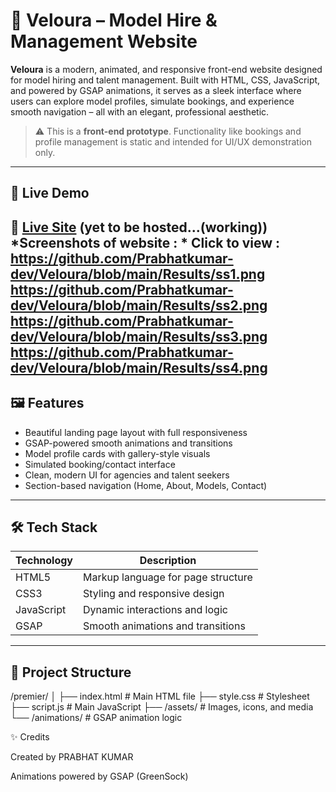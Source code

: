 # 🌟 Veloura – Model Hire & Management Website

**Veloura** is a modern, animated, and responsive front-end website designed for model hiring and talent management. Built with HTML, CSS, JavaScript, and powered by GSAP animations, 
it serves as a sleek interface where users can explore model profiles, simulate bookings, and experience smooth navigation – all with an elegant, professional aesthetic.

> ⚠️ This is a **front-end prototype**. Functionality like bookings and profile management is static and intended for UI/UX demonstration only.

---

## 🚀 Live Demo

🔗 [Live Site](https://your-username.github.io/veloura) (yet to be hosted...(working))
*Screenshots of website : * 
   Click to view : https://github.com/Prabhatkumar-dev/Veloura/blob/main/Results/ss1.png
                   https://github.com/Prabhatkumar-dev/Veloura/blob/main/Results/ss2.png
                   https://github.com/Prabhatkumar-dev/Veloura/blob/main/Results/ss3.png
                   https://github.com/Prabhatkumar-dev/Veloura/blob/main/Results/ss4.png
---

## 🖼️ Features

- Beautiful landing page layout with full responsiveness
- GSAP-powered smooth animations and transitions
- Model profile cards with gallery-style visuals
- Simulated booking/contact interface
- Clean, modern UI for agencies and talent seekers
- Section-based navigation (Home, About, Models, Contact)

---

## 🛠️ Tech Stack

| Technology | Description                        |
|------------|------------------------------------|
| HTML5      | Markup language for page structure |
| CSS3       | Styling and responsive design      |
| JavaScript | Dynamic interactions and logic     |
| GSAP       | Smooth animations and transitions  |

---

## 📁 Project Structure

/premier/
│
├── index.html           # Main HTML file
├── style.css            # Stylesheet
├── script.js            # Main JavaScript
├── /assets/             # Images, icons, and media
└── /animations/         # GSAP animation logic 


✨ Credits

Created by PRABHAT KUMAR

Animations powered by GSAP (GreenSock)
